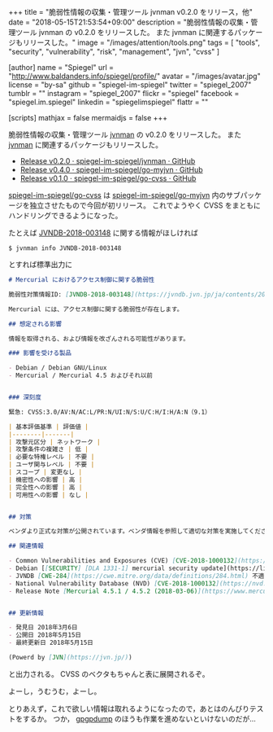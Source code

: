 +++
title = "脆弱性情報の収集・管理ツール jvnman v0.2.0 をリリース，他"
date = "2018-05-15T21:53:54+09:00"
description = "脆弱性情報の収集・管理ツール jvnman の v0.2.0 をリリースした。 また jvnman に関連するパッケージもリリースした。"
image = "/images/attention/tools.png"
tags  = [ "tools", "security", "vulnerability", "risk", "management", "jvn", "cvss" ]

[author]
  name      = "Spiegel"
  url       = "http://www.baldanders.info/spiegel/profile/"
  avatar    = "/images/avatar.jpg"
  license   = "by-sa"
  github    = "spiegel-im-spiegel"
  twitter   = "spiegel_2007"
  tumblr    = ""
  instagram = "spiegel_2007"
  flickr    = "spiegel"
  facebook  = "spiegel.im.spiegel"
  linkedin  = "spiegelimspiegel"
  flattr    = ""

[scripts]
  mathjax = false
  mermaidjs = false
+++

脆弱性情報の収集・管理ツール [jvnman] の v0.2.0 をリリースした。
また [jvnman] に関連するパッケージもリリースした。

- [Release v0.2.0 · spiegel-im-spiegel/jvnman · GitHub](https://github.com/spiegel-im-spiegel/jvnman/releases/tag/v0.2.0)
- [Release v0.4.0 · spiegel-im-spiegel/go-myjvn · GitHub](https://github.com/spiegel-im-spiegel/go-myjvn/releases/tag/v0.4.0)
- [Release v0.1.0 · spiegel-im-spiegel/go-cvss · GitHub](https://github.com/spiegel-im-spiegel/go-cvss/releases/tag/v0.1.0)

[spiegel-im-spiegel/go-cvss] は [spiegel-im-spiegel/go-myjvn] 内のサブパッケージを独立させたもので今回が初リリース。
これでようやく CVSS をまともにハンドリングできるようになった。

たとえば [JVNDB-2018-003148](https://jvndb.jvn.jp/ja/contents/2018/JVNDB-2018-003148.html "JVNDB-2018-003148 - JVN iPedia - 脆弱性対策情報データベース") に関する情報がほしければ

```text
$ jvnman info JVNDB-2018-003148
```

とすれば標準出力に

```markdown
# Mercurial におけるアクセス制御に関する脆弱性

脆弱性対策情報ID: [JVNDB-2018-003148](https://jvndb.jvn.jp/ja/contents/2018/JVNDB-2018-003148.html)

Mercurial には、アクセス制御に関する脆弱性が存在します。

## 想定される影響

情報を取得される、および情報を改ざんされる可能性があります。

### 影響を受ける製品

- Debian / Debian GNU/Linux 
- Mercurial / Mercurial 4.5 およびそれ以前


### 深刻度

緊急: CVSS:3.0/AV:N/AC:L/PR:N/UI:N/S:U/C:H/I:H/A:N（9.1）

| 基本評価基準 | 評価値 |
|--------|-------|
| 攻撃元区分 | ネットワーク |
| 攻撃条件の複雑さ | 低 |
| 必要な特権レベル | 不要 |
| ユーザ関与レベル | 不要 |
| スコープ | 変更なし |
| 機密性への影響 | 高 |
| 完全性への影響 | 高 |
| 可用性への影響 | なし |


## 対策

ベンダより正式な対策が公開されています。ベンダ情報を参照して適切な対策を実施してください。

## 関連情報

- Common Vulnerabilities and Exposures (CVE) [CVE-2018-1000132](https://cve.mitre.org/cgi-bin/cvename.cgi?name=CVE-2018-1000132) 
- Debian [[SECURITY] [DLA 1331-1] mercurial security update](https://lists.debian.org/debian-lts-announce/2018/03/msg00034.html) 
- JVNDB [CWE-284](https://cwe.mitre.org/data/definitions/284.html) 不適切なアクセス制御
- National Vulnerability Database (NVD) [CVE-2018-1000132](https://nvd.nist.gov/vuln/detail/CVE-2018-1000132) 
- Release Note [Mercurial 4.5.1 / 4.5.2 (2018-03-06)](https://www.mercurial-scm.org/wiki/WhatsNew#Mercurial_4.5.1_.2F_4.5.2_.282018-03-06.29) 


## 更新情報

- 発見日 2018年3月6日
- 公開日 2018年5月15日
- 最終更新日 2018年5月15日

(Powerd by [JVN](https://jvn.jp/))
```

と出力される。
CVSS のベクタもちゃんと表に展開されるぞ。

よーし，うむうむ，よーし。

とりあえず，これで欲しい情報は取れるようになったので，あとはのんびりテストをするか。
つか， [gpgpdump](https://github.com/spiegel-im-spiegel/gpgpdump "spiegel-im-spiegel/gpgpdump: OpenPGP packet visualizer") のほうも作業を進めないといけないのだが...

[jvnman]: https://github.com/spiegel-im-spiegel/jvnman "spiegel-im-spiegel/jvnman: JVN Vulnerability Data Management"
[spiegel-im-spiegel/go-myjvn]: https://github.com/spiegel-im-spiegel/go-myjvn "spiegel-im-spiegel/go-myjvn: Handling MyJVN RESTful API by Golang"
[spiegel-im-spiegel/go-cvss]: https://github.com/spiegel-im-spiegel/go-cvss "spiegel-im-spiegel/go-cvss: Common Vulnerability Scoring System (CVSS) Version 3"
